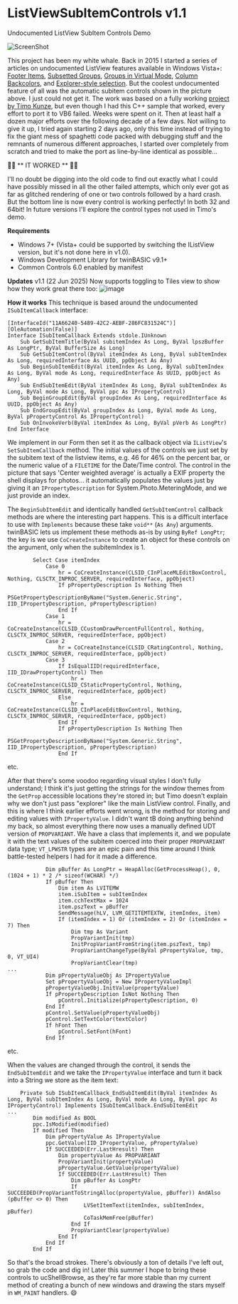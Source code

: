 # ListViewSubItemControls v1.1
Undocumented ListView SubItem Controls Demo

![ScreenShot](https://github.com/user-attachments/assets/f3cf5881-e693-4367-a99e-0a3c702e30b6)

This project has been my white whale. Back in 2015 I started a series of articles on undocumented ListView features available in Windows Vista+: [Footer Items](https://www.vbforums.com/showthread.php?798159-VB6-Vista-Undocumented-ListView-feature-Footer-items), [Subsetted Groups](https://www.vbforums.com/showthread.php?798321-VB6-Vista-Undocumented-ListView-feature-Subsetted-Groups-(simple-no-TLB)), [Groups in Virtual Mode](https://www.vbforums.com/showthread.php?808981-VB6-Vista-Undocumented-ListView-feature-Groups-in-Virtual-Mode), [Column Backcolors](https://www.vbforums.com/showthread.php?869049-VB6-Undocumented-ListView-feature-Highlight-column), and [Explorer-style selection](https://www.vbforums.com/showthread.php?894841-VB6-Win7-Undocumented-ListView-Feature-Multiselect-in-first-column-like-Explorer). But the coolest undocumented feature of all was the automatic subitem controls shown in the picture above. I just could not get it. The work was based on a fully working [project by Timo Kunze](https://www.codeproject.com/Articles/35197/Undocumented-List-View-Features), but even though I had this C++ sample that worked, every effort to port it to VB6 failed. Weeks were spent on it. Then at least half a dozen major efforts over the following decade of a few days. Not willing to give it up, I tried again starting 2 days ago, only this time instead of trying to fix the giant mess of spaghetti code packed with debugging stuff and the remnants of numerous different approaches, I started over completely from scratch and tried to make the port as line-by-line identical as possible...

🥳🥳 ** IT WORKED ** 🥳🥳

I'll no doubt be digging into the old code to find out exactly what I could have possibly missed in all the other failed attempts, which only ever got as far as glitched rendering of one or two controls followed by a hard crash. But the bottom line is now every control is working perfectly! In both 32 and 64bit! In future versions I'll explore the control types not used in Timo's demo.

**Requirements**
- Windows 7+ (Vista+ could be supported by switching the IListView version, but it's not done here in v1.0).
- Windows Development Library for twinBASIC v9.1+
- Common Controls 6.0 enabled by manifest

**Updates**
v1.1 (22 Jun 2025)
Now supports toggling to Tiles view to show how they work great there too:
![image](https://github.com/user-attachments/assets/4610bd77-b391-4e76-a4e6-dc4342f587b3)


**How it works**
This technique is based around the undocumented `ISubItemCallback` interface:

```vba
[InterfaceId("11A66240-5489-42C2-AEBF-286FC831524C")]
[OleAutomation(False)]
Interface ISubItemCallback Extends stdole.IUnknown
    Sub GetSubItemTitle(ByVal subitemIndex As Long, ByVal lpszBuffer As LongPtr, ByVal BufferSize As Long)
    Sub GetSubItemControl(ByVal itemIndex As Long, ByVal subItemIndex As Long, requiredInterface As UUID, ppObject As Any)
    Sub BeginSubItemEdit(ByVal itemIndex As Long, ByVal subItemIndex As Long, ByVal mode As Long, requiredInterface As UUID, ppObject As Any)
    Sub EndSubItemEdit(ByVal itemIndex As Long, ByVal subItemIndex As Long, ByVal mode As Long, ByVal ppc As IPropertyControl)
    Sub BeginGroupEdit(ByVal groupIndex As Long, requiredInterface As UUID, ppObject As Any)
    Sub EndGroupEdit(ByVal groupIndex As Long, ByVal mode As Long, ByVal pPropertyControl As IPropertyControl)
    Sub OnInvokeVerb(ByVal itemIndex As Long, ByVal pVerb As LongPtr)
End Interface
```

We implement in our Form then set it as the callback object via `IListView`'s `SetSubItemCallback` method. The initial values of the controls we just set by the subitem text of the listview items, e.g. 46 for 46% on the percent bar, or the numeric value of a `FILETIME` for the Date/Time control. The control in the picture that says 'Center weighted average' is actually a EXIF property the shell displays for photos... it automatically populates the values just by giving it an `IPropertyDescription` for System.Photo.MeteringMode, and we just provide an index.

The `BeginSubItemEdit` and identically handled `GetSubItemControl` callback methods are where the interesting part happens. This is a difficult interface to use with `Implements` because these take `void**` (`As Any`) arguments. twinBASIC lets us implement these methods as-is by using `ByRef LongPtr`; the key is we use `CoCreateInstance` to create an object for these controls on the argument, only when the subitemIndex is 1.

```vba
        Select Case itemIndex
            Case 0
                hr = CoCreateInstance(CLSID_CInPlaceMLEditBoxControl, Nothing, CLSCTX_INPROC_SERVER, requiredInterface, ppObject)
                If pPropertyDescription Is Nothing Then
                    PSGetPropertyDescriptionByName("System.Generic.String", IID_IPropertyDescription, pPropertyDescription)
                End If
            Case 1
                hr = CoCreateInstance(CLSID_CCustomDrawPercentFullControl, Nothing, CLSCTX_INPROC_SERVER, requiredInterface, ppObject)
            Case 2
                hr = CoCreateInstance(CLSID_CRatingControl, Nothing, CLSCTX_INPROC_SERVER, requiredInterface, ppObject)
            Case 3
                If IsEqualIID(requiredInterface, IID_IDrawPropertyControl) Then
                    hr = CoCreateInstance(CLSID_CStaticPropertyControl, Nothing, CLSCTX_INPROC_SERVER, requiredInterface, ppObject)
                Else
                    hr = CoCreateInstance(CLSID_CInPlaceEditBoxControl, Nothing, CLSCTX_INPROC_SERVER, requiredInterface, ppObject)
                End If
                If pPropertyDescription Is Nothing Then
                    PSGetPropertyDescriptionByName("System.Generic.String", IID_IPropertyDescription, pPropertyDescription)
                End If

```

etc.

After that there's some voodoo regarding visual styles I don't fully understand; I think it's just getting the strings for the window themes from the `GetProp` accessible locations they're stored in; but Timo doesn't explain why we don't just pass "explorer" like the main ListView control. Finally, and this is where I think earlier efforts went wrong, is the method for storing and editing values with `IPropertyValue`. I didn't want tB doing anything behind my back, so almost everything there now uses a manually defined UDT version of `PROPVARIANT`. We have a class that implements it, and we populate it with the text values of the subitem coerced into their proper `PROPVARIANT` data type; `VT_LPWSTR`   types are an epic pain and this time around I think battle-tested helpers I had for it made a difference.

```vba
            Dim pBuffer As LongPtr = HeapAlloc(GetProcessHeap(), 0, (1024 + 1) * 2 /* sizeof(WCHAR) */)
            If pBuffer Then
                Dim item As LVITEMW
                item.iSubItem = subItemIndex
                item.cchTextMax = 1024
                item.pszText = pBuffer
                SendMessage(hLV, LVM_GETITEMTEXTW, itemIndex, item)
                If (itemIndex = 1) Or (itemIndex = 2) Or (itemIndex = 7) Then
                    Dim tmp As Variant
                    PropVariantInit(tmp)
                    InitPropVariantFromString(item.pszText, tmp)
                    PropVariantChangeType(ByVal pPropertyValue, tmp, 0, VT_UI4)
                    PropVariantClear(tmp)
...
            Dim pPropertyValueObj As IPropertyValue
            Set pPropertyValueObj = New IPropertyValueImpl
            pPropertyValueObj.InitValue(propertyValue)
            If pPropertyDescription IsNot Nothing Then
                pControl.Initialize(pPropertyDescription, 0)
            End If
            pControl.SetValue(pPropertyValueObj)
            pControl.SetTextColor(textColor)
            If hFont Then
                pControl.SetFont(hFont)
            End If
```

etc.

When the values are changed through the control, it sends the `EndSubItemEdit` and we take the `IPropertyValue` interface and turn it back into a String we store as the item text:

```vba
    Private Sub ISubItemCallback_EndSubItemEdit(ByVal itemIndex As Long, ByVal subItemIndex As Long, ByVal mode As Long, ByVal ppc As IPropertyControl) Implements ISubItemCallback.EndSubItemEdit
...
        Dim modified As BOOL
        ppc.IsModified(modified)
        If modified Then
            Dim pPropertyValue As IPropertyValue
            ppc.GetValue(IID_IPropertyValue, pPropertyValue)
            If SUCCEEDED(Err.LastHresult) Then
                Dim propertyValue As PROPVARIANT
                PropVariantInit(propertyValue)
                pPropertyValue.GetValue(propertyValue)
                If SUCCEEDED(Err.LastHresult) Then
                    Dim pBuffer As LongPtr
                    If SUCCEEDED(PropVariantToStringAlloc(propertyValue, pBuffer)) AndAlso (pBuffer <> 0) Then
                        LVSetItemText(itemIndex, subItemIndex, pBuffer)
                        CoTaskMemFree(pBuffer)
                    End If
                    PropVariantClear(propertyValue)
                End If
            End If
        End If
```

So that's the broad strokes. There's obviously a ton of details I've left out, so grab the code and dig in! Later this summer I hope to bring these controls to ucShellBrowse, as they're far more stable than my current method of creating a bunch of new windows and drawing the stars myself in `WM_PAINT` handlers. 😄
